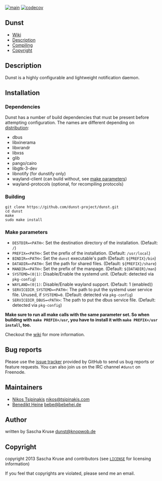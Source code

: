 [![main](https://github.com/dunst-project/dunst/workflows/main/badge.svg)](https://github.com/dunst-project/dunst/actions?query=workflow%3Amain) [![codecov](https://codecov.io/gh/dunst-project/dunst/branch/master/graph/badge.svg)](https://codecov.io/gh/dunst-project/dunst)

## Dunst

* [Wiki][wiki]
* [Description](#description)
* [Compiling](#compiling)
* [Copyright](#copyright)

## Description

Dunst is a highly configurable and lightweight notification daemon.


## Installation

### Dependencies

Dunst has a number of build dependencies that must be present before attempting configuration. The names are different depending on [distribution](https://github.com/dunst-project/dunst/wiki/Dependencies):

- dbus
- libxinerama
- libxrandr
- libxss
- glib
- pango/cairo
- libgtk-3-dev
- libnotify (for dunstify only)
- wayland-client (can build without, see [make parameters](#make-parameters))
- wayland-protocols (optional, for recompiling protocols)

### Building

```
git clone https://github.com/dunst-project/dunst.git
cd dunst
make
sudo make install
```

### Make parameters

- `DESTDIR=<PATH>`: Set the destination directory of the installation. (Default: `/`)
- `PREFIX=<PATH>`: Set the prefix of the installation. (Default: `/usr/local`)
- `BINDIR=<PATH>`: Set the `dunst` executable's path (Default: `${PREFIX}/bin`)
- `DATADIR=<PATH>`: Set the path for shared files. (Default: `${PREFIX}/share`)
- `MANDIR=<PATH>`: Set the prefix of the manpage. (Default: `${DATADIR}/man`)
- `SYSTEMD=(0|1)`: Disable/Enable the systemd unit. (Default: detected via `pkg-config`)
- `WAYLAND=(0|1)`: Disable/Enable wayland support. (Default: 1 (enabled))
- `SERVICEDIR_SYSTEMD=<PATH>`: The path to put the systemd user service file. Unused, if `SYSTEMD=0`. (Default: detected via `pkg-config`)
- `SERVICEDIR_DBUS=<PATH>`: The path to put the dbus service file. (Default: detected via `pkg-config`)

**Make sure to run all make calls with the same parameter set. So when building with `make PREFIX=/usr`, you have to install it with `make PREFIX=/usr install`, too.**

Checkout the [wiki][wiki] for more information.

## Bug reports

Please use the [issue tracker][issue-tracker] provided by GitHub to send us bug reports or feature requests. You can also join us on the IRC channel `#dunst` on Freenode.

## Maintainers

- [Nikos Tsipinakis](https://github.com/tsipinakis) <nikos@tsipinakis.com>
- [Benedikt Heine](https://github.com/bebehei) <bebe@bebehei.de>

## Author

written by Sascha Kruse <dunst@knopwob.de>

## Copyright

copyright 2013 Sascha Kruse and contributors (see [`LICENSE`](./LICENSE) for licensing information)

If you feel that copyrights are violated, please send me an email.

[issue-tracker]:  https://github.com/dunst-project/dunst/issues
[wiki]: https://github.com/dunst-project/dunst/wiki
